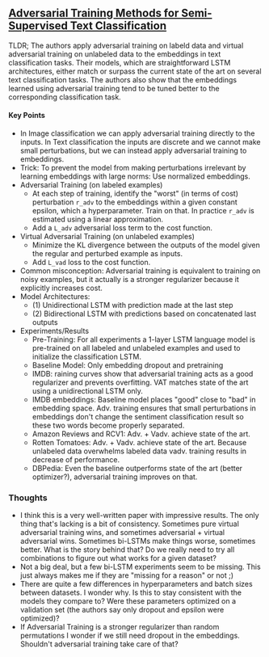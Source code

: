 ## [Adversarial Training Methods for Semi-Supervised Text Classification](https://arxiv.org/abs/1605.07725)

TLDR; The authors apply adversarial training on labeld data and virtual adversarial training on unlabeled data to the embeddings in text classification tasks. Their models, which are straightforward LSTM architectures, either match or surpass the current state of the art on several text classification tasks. The authors also show that the embeddings learned using adversarial training tend to be tuned better to the corresponding classification task.

#### Key Points

- In Image classification we can apply adversarial training directly to the inputs. In Text classification the inputs are discrete and we cannot make small perturbations, but we can instead apply adversarial training to embeddings.
- Trick: To prevent the model from making perturbations irrelevant by learning embeddings with large norms: Use normalized embeddings.
- Adversarial Training (on labeled examples)
  - At each step of training, identify the "worst" (in terms of cost) perturbation `r_adv` to the embeddings within a given constant epsilon, which a hyperparameter. Train on that. In practice `r_adv` is estimated using a linear approximation.
  - Add a `L_adv` adversarial loss term to the cost function.
- Virtual Adversarial Training (on unlabeled examples)
  - Minimize the KL divergence between the outputs of the model given the regular and perturbed example as inputs.
  - Add `L_vad` loss to the cost function.
- Common misconception: Adversarial training is equivalent to training on noisy examples, but it actually is a stronger regularizer because it explicitly increases cost.
- Model Architectures:
  - (1) Unidirectional LSTM with prediction made at the last step
  - (2) Bidirectional LSTM with predictions based on concatenated last outputs
- Experiments/Results
  - Pre-Training: For all experiments a 1-layer LSTM language model is pre-trained on all labeled and unlabeled examples and used to initialize the classification LSTM.
  - Baseline Model: Only embedding dropout and pretraining
  - IMDB: raining curves show that adversarial training acts as a good regularizer and prevents overfitting. VAT matches state of the art using a unidirectional LSTM only.
  - IMDB embeddings: Baseline model places "good" close to "bad" in embedding space. Adv. training ensures that small perturbations in embeddings don't change the sentiment classification result so these two words become properly separated.
  - Amazon Reviews and RCV1: Adv. + Vadv. achieve state of the art.
  - Rotten Tomatoes: Adv. + Vadv. achieve state of the art. Because unlabeled data overwhelms labeled data vadv. training results in decrease of performance.
  - DBPedia: Even the baseline outperforms state of the art (better optimizer?), adversarial training improves on that.

### Thoughts

- I think this is a very well-written paper with impressive results. The only thing that's lacking is a bit of consistency. Sometimes pure virtual adversarial training wins, and sometimes adversarial + virtual adversarial wins. Sometimes bi-LSTMs make things worse, sometimes better. What is the story behind that? Do we really need to try all combinations to figure out what works for a given dataset?
- Not a big deal, but a few bi-LSTM experiments seem to be missing. This just always makes me if they are "missing for a reason" or not ;)
- There are quite a few differences in hyperparameters and batch sizes between datasets. I wonder why. Is this to stay consistent with the models they compare to? Were these parameters optimized on a validation set (the authors say only dropout and epsilon were optimized)?
- If Adversarial Training is a stronger regularizer than random permutations I wonder if we still need dropout in the embeddings. Shouldn't adversarial training take care of that?